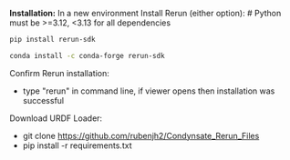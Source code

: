 **Installation:**
In a new environment
Install Rerun (either option): # Python must be >=3.12, <3.13 for all dependencies
```bash
pip install rerun-sdk
```
```bash
conda install -c conda-forge rerun-sdk
```

Confirm Rerun installation:
- type "rerun" in command line, if viewer opens then installation was successful

Download URDF Loader:
- git clone https://github.com/rubenjh2/Condynsate_Rerun_Files
- pip install -r requirements.txt
